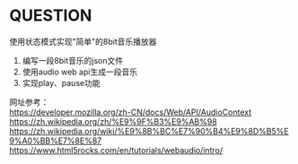 QUESTION
====

使用状态模式实现"简单"的8bit音乐播放器

1. 编写一段8bit音乐的json文件
1. 使用audio web api生成一段音乐
2. 实现play、pause功能

网址参考：   
https://developer.mozilla.org/zh-CN/docs/Web/API/AudioContext   
https://zh.wikipedia.org/zh/%E9%9F%B3%E9%AB%98  
https://zh.wikipedia.org/wiki/%E9%8B%BC%E7%90%B4%E9%8D%B5%E9%A0%BB%E7%8E%87 
https://www.html5rocks.com/en/tutorials/webaudio/intro/
